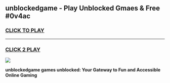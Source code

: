 
## unblockedgame - Play Unblocked Gmaes & Free #0v4ac
<h3>
<a href="https://news.freeplayer.one?title=unblockedgame&ref=03M">CLICK TO PLAY</a></h3>
<hr>

<h3>
<a href="https://news.freeplayer.one?title=unblockedgame&ref=03M">CLICK 2 PLAY</a>
  
</h3>

<a href="https://news.freeplayer.one?title=unblockedgame&ref=03M"><img src="https://clearcache.store/games.png"></a>


**unblockedgame games unblocked: Your Gateway to Fun and Accessible Online Gaming**

